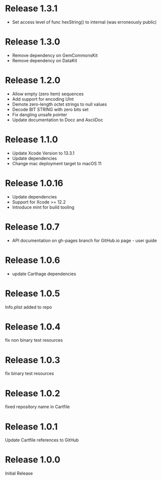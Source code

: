 # Release 1.3.1

- Set access level of func hexString() to internal (was erroneously public)

# Release 1.3.0

- Remove dependency on GemCommonsKit
- Remove dependency on DataKit

# Release 1.2.0

- Allow empty (zero item) sequences
- Add support for encoding UInt
- Demote zero-length octet strings to null values
- Decode BIT STRING with zero bits set
- Fix dangling unsafe pointer
- Update documentation to Docc and AsciiDoc

# Release 1.1.0

- Update Xcode Version to 13.3.1
- Update dependencies
- Change mac deployment target to macOS 11

# Release 1.0.16
- Update dependencies
- Support for Xcode >= 12.2
- Introduce mint for build tooling

# Release 1.0.7
- API documentation on gh-pages branch for GitHub.io page - user guide

# Release 1.0.6
- update Carthage dependencies

# Release 1.0.5
Info.plist added to repo

# Release 1.0.4
fix non binary test resources

# Release 1.0.3
fix binary test resources

# Release 1.0.2
fixed repository name in Cartfile

# Release 1.0.1
Update Cartfile references to GitHub

# Release 1.0.0
Initial Release

